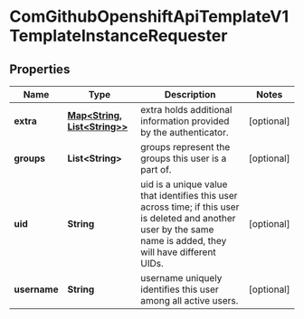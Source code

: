 
# ComGithubOpenshiftApiTemplateV1TemplateInstanceRequester

## Properties
Name | Type | Description | Notes
------------ | ------------- | ------------- | -------------
**extra** | [**Map&lt;String, List&lt;String&gt;&gt;**](List.md) | extra holds additional information provided by the authenticator. |  [optional]
**groups** | **List&lt;String&gt;** | groups represent the groups this user is a part of. |  [optional]
**uid** | **String** | uid is a unique value that identifies this user across time; if this user is deleted and another user by the same name is added, they will have different UIDs. |  [optional]
**username** | **String** | username uniquely identifies this user among all active users. |  [optional]



